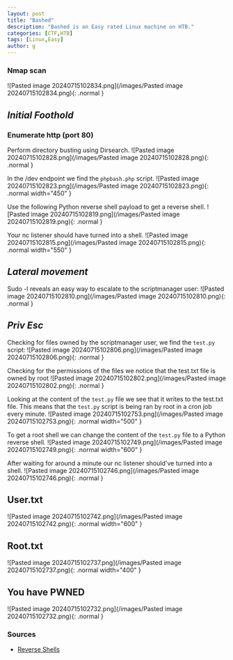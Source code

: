 ```yaml
---
layout: post
title: "Bashed"
description: "Bashed is an Easy rated Linux machine on HTB."
categories: [CTF,HTB]
tags: [Linux,Easy]
author: g
---
```


### Nmap scan

![Pasted image 20240715102834.png](/images/Pasted image 20240715102834.png){: .normal }

## _**Initial Foothold**_

### Enumerate http (port 80)
Perform directory busting using Dirsearch.
![Pasted image 20240715102828.png](/images/Pasted image 20240715102828.png){: .normal }


In the /dev endpoint we find the `phpbash.php` script.
![Pasted image 20240715102823.png](/images/Pasted image 20240715102823.png){: .normal width="450" }


Use the following Python reverse shell payload to get a reverse shell.
![Pasted image 20240715102819.png](/images/Pasted image 20240715102819.png){: .normal }


Your nc listener should have turned into a shell.
![Pasted image 20240715102815.png](/images/Pasted image 20240715102815.png){: .normal width="550" }



## _**Lateral movement**_
Sudo -l reveals an easy way to escalate to the scriptmanager user:
![Pasted image 20240715102810.png](/images/Pasted image 20240715102810.png){: .normal }



## _**Priv Esc**_
Checking for files owned by the scriptmanager user, we find the `test.py` script:
![Pasted image 20240715102806.png](/images/Pasted image 20240715102806.png){: .normal }


Checking for the permissions of the files we notice that the test.txt file is owned by root
![Pasted image 20240715102802.png](/images/Pasted image 20240715102802.png){: .normal }


Looking at the content of the `test.py` file we see that it writes to the test.txt file. This means that the `test.py` script is being ran by root in a cron job every minute.
![Pasted image 20240715102753.png](/images/Pasted image 20240715102753.png){: .normal width="500" }


To get a root shell we can change the content of the `test.py` file to a Python reverse shell.
![Pasted image 20240715102749.png](/images/Pasted image 20240715102749.png){: .normal width="600" }


After waiting for around a minute our nc listener should've turned into a shell.
![Pasted image 20240715102746.png](/images/Pasted image 20240715102746.png){: .normal }



## User.txt
![Pasted image 20240715102742.png](/images/Pasted image 20240715102742.png){: .normal width="600" }


## Root.txt
![Pasted image 20240715102737.png](/images/Pasted image 20240715102737.png){: .normal width="400" }


## You have PWNED
![Pasted image 20240715102732.png](/images/Pasted image 20240715102732.png){: .normal }


### Sources
- [Reverse Shells](https://github.com/swisskyrepo/PayloadsAllTheThings/blob/master/Methodology%20and%20Resources/Reverse%20Shell%20Cheatsheet.md#bash-tcp)
